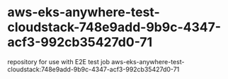 # aws-eks-anywhere-test-cloudstack-748e9add-9b9c-4347-acf3-992cb35427d0-71
repository for use with E2E test job aws-eks-anywhere-test-cloudstack:748e9add-9b9c-4347-acf3-992cb35427d0-71
